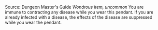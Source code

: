 Source: Dungeon Master's Guide
*Wondrous item, uncommon*
You are immune to contracting any disease while you wear this pendant. If you are already infected with a disease, the effects of the disease are suppressed while you wear the pendant.